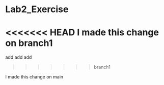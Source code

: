 # Lab2\_Exercise

<<<<<<< HEAD
I made this change on branch1
=======
add add add
>>>>>>> branch1

I made this change on main